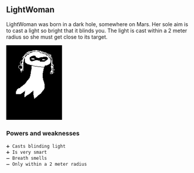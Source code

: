 ## LightWoman

LightWoman was born in a dark hole, somewhere on Mars. Her sole aim is to cast a light so bright that it blinds you. The light is cast within a 2 meter radius so she must get close to its target.

![LightWoman image](/Images/lightWoman.jpg)

### Powers and weaknesses

    ➕ Casts blinding light
    ➕ Is very smart
    ➖ Breath smells
    ➖ Only within a 2 meter radius
